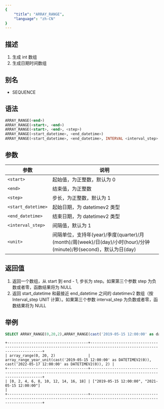 ```yaml
---
{
    "title": "ARRAY_RANGE",
    "language": "zh-CN"
}
---
```


## 描述

1. 生成 int 数组
2. 生成日期时间数组

## 别名

- SEQUENCE

## 语法

```sql
ARRAY_RANGE(<end>)
ARRAY_RANGE(<start>, <end>)
ARRAY_RANGE(<start>, <end>, <step>)
ARRAY_RANGE(<start_datetime>, <end_datetime>)
ARRAY_RANGE(<start_datetime>, <end_datetime>, INTERVAL <interval_step> <unit>)
```

## 参数

| 参数 | 说明 |
|--|--|
| `<start>` | 起始值，为正整数，默认为 0 |
| `<end>` | 结束值，为正整数 |
| `<step>` | 步长，为正整数，默认为 1 |
| `<start_datetime>` | 起始日期，为 datetimev2 类型 |
| `<end_datetime>` | 结束日期，为 datetimev2 类型 |
| `<interval_step>` | 间隔值，默认为 1 |
| `<unit>` | 间隔单位，支持年(year)/季度(quarter)/月(month)/周(week)/日(day)/小时(hour)/分钟(minute)/秒(second)，默认为日(day) |

## 返回值

1. 返回一个数组，从 start 到 end - 1, 步长为 step。如果第三个参数 step 为负数或者零，函数结果将为 NULL
2. 返回 start_datetime 和最接近 end_datetime 之间的 datetimev2 数组（按 Interval_step UNIT 计算）。如果第三个参数 interval_step 为负数或者零，函数结果将为 NULL

## 举例

```sql
SELECT ARRAY_RANGE(0,20,2),ARRAY_RANGE(cast('2019-05-15 12:00:00' as datetimev2(0)), cast('2022-05-17 12:00:00' as datetimev2(0)), interval 2 year);
```

```text
+-------------------------------------+----------------------------------------------------------------------------------------------------------------------+
| array_range(0, 20, 2)               | array_range_year_unit(cast('2019-05-15 12:00:00' as DATETIMEV2(0)), cast('2022-05-17 12:00:00' as DATETIMEV2(0)), 2) |
+-------------------------------------+----------------------------------------------------------------------------------------------------------------------+
| [0, 2, 4, 6, 8, 10, 12, 14, 16, 18] | ["2019-05-15 12:00:00", "2021-05-15 12:00:00"]                                                                       |
+-------------------------------------+----------------------------------------------------------------------------------------------------------------------+
```

